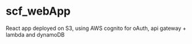 # scf_webApp
React app deployed on S3, using AWS cognito for oAuth, api gateway + lambda and dynamoDB

